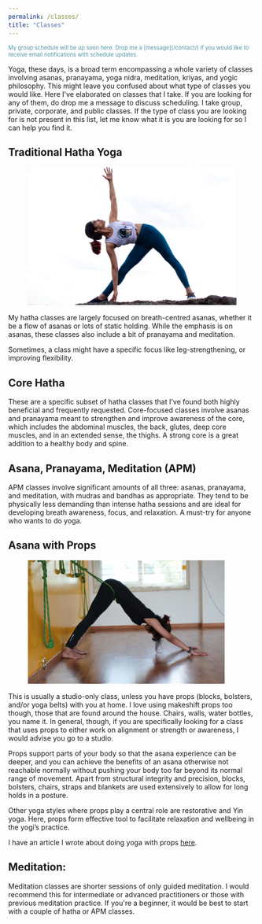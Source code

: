 ```yaml
---
permalink: /classes/
title: "Classes"
---
```

<p style="color: #5096a1; font-size: 0.8em;">
My group schedule will be up soon here. Drop me a [message](/contact/) if you would like to receive email notifications with schedule updates.</p>

Yoga, these days, is a broad term encompassing a whole variety of classes involving asanas, pranayama, yoga nidra, meditation, kriyas, and yogic philosophy. This might leave you confused about what type of classes you would like. Here I've elaborated on classes that I take. If you are looking for any of them, do drop me a message to discuss scheduling. I take group, private, corporate, and public classes. If the type of class you are looking for is not present in this list, let me know what it is you are looking for so I can help you find it.

## Traditional Hatha Yoga
<figure class="align-right">
  <img class="img-responsive" src="/assets/images/trikonasana.jpg" alt>
</figure>My hatha classes are largely focused on breath-centred asanas, whether it be a flow of asanas or lots of static holding. While the emphasis is on asanas, these classes also include a bit of pranayama and meditation.

Sometimes, a class might have a specific focus like leg-strengthening, or improving flexibility.

## Core Hatha
These are a specific subset of hatha classes that I've found both highly beneficial and frequently requested. Core-focused classes involve asanas and pranayama meant to strengthen and improve awareness of the core, which includes the abdominal muscles, the back, glutes, deep core muscles, and in an extended sense, the thighs. A strong core is a great addition to a healthy body and spine.

## Asana, Pranayama, Meditation (APM)
APM classes involve significant amounts of all three: asanas, pranayama, and meditation, with mudras and bandhas as appropriate. They tend to be physically less demanding than intense hatha sessions and are ideal for developing breath awareness, focus, and relaxation. A must-try for anyone who wants to do yoga.

## Asana with Props
<figure class="align-right">
  <img class="img-responsive" style="max-width: 400px;" src="/assets/images/prop.jpg" alt>
</figure>This is usually a studio-only class, unless you have props (blocks, bolsters, and/or yoga belts) with you at home. I love using makeshift props too though, those that are found around the house. Chairs, walls, water bottles, you name it. In general, though, if you are specifically looking for a class that uses props to either work on alignment or strength or awareness, I would advise you go to a studio. 

Props support parts of your body so that the asana experience can be deeper, and you can achieve the benefits of an asana otherwise not reachable normally without pushing your body too far beyond its normal range of movement. Apart from structural integrity and precision, blocks, bolsters, chairs, straps and blankets are used extensively to allow for long holds in a posture.

Other yoga styles where props play a central role are restorative and Yin yoga. Here, props form effective tool to facilitate relaxation and wellbeing in the yogi’s practice.

I have an article I wrote about doing yoga with props [here](http://www.merkabah.yoga/to-prop-or-not-to-prop/).

## Meditation:
Meditation classes are shorter sessions of only guided meditation. I would recommend this for intermediate or advanced practitioners or those with previous meditation practice. If you're a beginner, it would be best to start with a couple of hatha or APM classes.